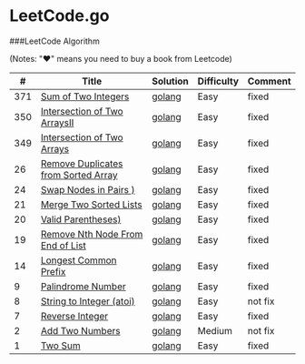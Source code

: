 LeetCode.go
========

###LeetCode Algorithm

(Notes: "&hearts;" means you need to buy a book from Leetcode)


| # | Title | Solution | Difficulty | Comment | 
|---| ----- | -------- | ---------- | ------- |
|371|[Sum of Two Integers](https://leetcode.com/problems/sum-of-two-integers/)  | [golang](.//sum_of_two_integers/sum_of_two_integers.go)|Easy|fixed|
|350|[Intersection of Two ArraysII](https://leetcode.com/problems/intersection-of-two-arrays-ii/)  | [golang](.//intersection_of_two_arrays2/intersection_of_two_array2.go)|Easy|fixed|
|349|[Intersection of Two Arrays](https://leetcode.com/problems/intersection-of-two-arrays/)  | [golang](.//intersection_of_two_arrays/intersetion_of_two_arrays.go)|Easy|fixed|
|26|[Remove Duplicates from Sorted Array ](https://leetcode.com/problems/remove-duplicates-from-sorted-array/) | [golang](.//remove_duplicates_from_sorted_array/main.go)|Easy|fixed|
|24|[ Swap Nodes in Pairs )](https://leetcode.com/problems/swap-nodes-in-pairs/)  | [golang](.//swap_nodes_in_pairs/main.go)|Easy|fixed|
|21|[Merge Two Sorted Lists](https://leetcode.com/problems/merge-two-sorted-lists/)  | [golang](.//merge_two_sorted_lists/main.go)|Easy |fixed|
|20|[Valid Parentheses)](https://leetcode.com/problems/valid-parentheses/)  | [golang](.//valid_parentheses/main.go)|Easy |fixed|
|19|[Remove Nth Node From End of List](https://leetcode.com/problems/remove-nth-node-from-end-of-list/)  | [golang](.//remove_nth_node_from_end_of_list/main.go)|Easy|fixed|
|14|[Longest Common Prefix](https://leetcode.com/problems/longest-common-prefix/)  | [golang](.//longest_common_prefix/longest_common_prefix.go)|Easy|fixed|
|9|[Palindrome Number](https://leetcode.com/problems/palindrome-number/)  | [golang](.//palindrome_number/palindrome_number.go)|Easy|fixed|
|8|[String to Integer (atoi)](https://leetcode.com/problems/string-to-integer-atoi/)  | [golang](.//string_to_integer/atoi.go)|Easy|not fix|
|7|[Reverse Integer](https://leetcode.com/problems/reverse-integer/)  | [golang](.//reverse_integer/reverse_integer.go)|Easy|fixed|
|2|[Add Two Numbers](https://leetcode.com/problems/add-two-numbers/)  | [golang](.//add_two_numbers/add_two_numbers.go)|Medium|not fix|
|1|[Two Sum](https://leetcode.com/problems/two-sum/)  | [golang](.//two_num/two_num.go)|Easy|fixed|
